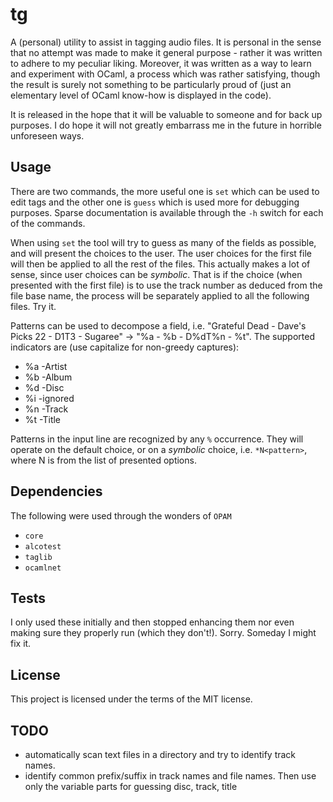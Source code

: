 # tg

A (personal) utility to assist in tagging audio files. It is personal in the sense that no attempt was made to make it general purpose - rather it was written to adhere to my peculiar liking. Moreover, it was written as a way to learn and experiment with OCaml, a process which was rather satisfying, though the result is surely not something to be particularly proud of (just an elementary level of OCaml know-how is displayed in the code).

It is released in the hope that it will be valuable to someone and for back up purposes. I do hope it will not greatly embarrass me in the future in horrible unforeseen ways.

## Usage
There are two commands, the more useful one is ```set``` which can be used to edit tags and the other one is ```guess``` which is used more for debugging purposes. Sparse documentation is available through the ```-h``` switch for each of the commands.

When using ```set``` the tool will try to guess as many of the fields as possible, and will present the choices to the user. The user choices for the first file will then be applied to all the rest of the files. This actually makes a lot of sense, since user choices can be *symbolic*. That is if the choice (when presented with the first file) is to use the track number as deduced from the file base name, the process will be separately applied to all the following files. Try it.

Patterns can be used to decompose a field, i.e. "Grateful Dead - Dave's Picks 22 - D1T3 - Sugaree" -> "%a - %b - D%dT%n - %t". The supported indicators are (use capitalize for non-greedy captures):
* %a -Artist
* %b -Album
* %d -Disc
* %i -ignored
* %n -Track
* %t -Title

Patterns in the input line are recognized by any ```%``` occurrence. They will operate on the default choice, or on a *symbolic* choice, i.e. ```*N<pattern>```, where N is from the list of presented options.

## Dependencies
The following were used through the wonders of ```OPAM```
* ```core```
* ```alcotest```
* ```taglib```
* ``ocamlnet``

## Tests
I only used these initially and then stopped enhancing them nor even making sure they properly run (which they don't!). Sorry. Someday I might fix it.

## License
This project is licensed under the terms of the MIT license.

## TODO
* automatically scan text files in a directory and try to identify track names.
* identify common prefix/suffix in track names and file names. Then use only the variable parts for guessing disc, track, title

